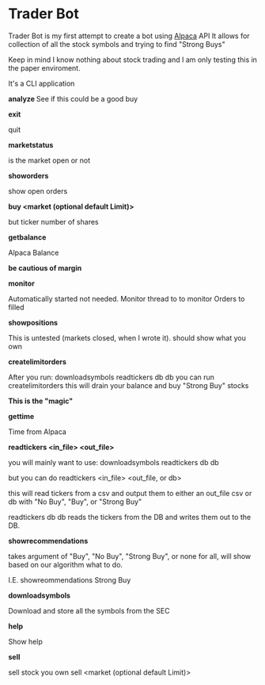 # Trader Bot



Trader Bot is my first attempt to create a bot using [Alpaca](https://alpaca.markets) API It allows for collection of all the stock symbols and trying to find "Strong Buys"



Keep in mind I know nothing about stock trading and I am only testing this in the paper enviroment.



It's a CLI application





**analyze <ticker>**
See if this could be a good buy





**exit**

quit



**marketstatus**

is the market open or not



**showorders**

show open orders



**buy <ticker> <shares> <market (optional default Limit)>**

but ticker number of shares



**getbalance**

Alpaca Balance

**be cautious of margin**



**monitor**

Automatically started not needed. Monitor thread to to monitor Orders to filled



**showpositions**

This is untested (markets closed, when I wrote it). should show what you own



**createlimitorders**

After you run:
downloadsymbols
readtickers db db
you can run createlimitorders this will drain your balance and buy "Strong Buy" stocks

**This is the "magic"**



**gettime**

Time from Alpaca



**readtickers <in_file> <out_file>**

you will mainly want to use:
downloadsymbols
readtickers db db

but you can do
readtickers <in_file> <out_file, or db>

this will read tickers from a csv and output them to either an out_file csv or db with "No Buy", "Buy", or "Strong Buy"

readtickers db db reads the tickers from the DB and writes them out to the DB.



**showrecommendations <type>**

takes argument of "Buy", "No Buy", "Strong Buy", or none for all, will show based on our algorithm what to do.

I.E. showreommendations Strong Buy



**downloadsymbols**

Download and store all the symbols from the SEC



**help**

Show help



**sell**

sell stock you own
sell <ticker> <quantity> <market (optional default Limit)>














